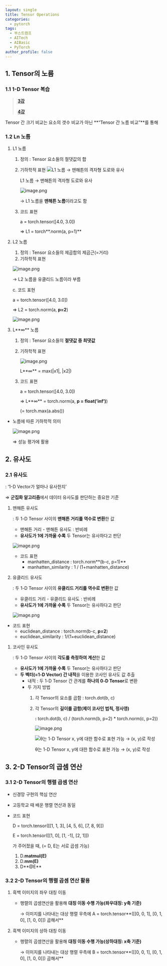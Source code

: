 ```yaml
---
layout: single
title: Tensor Operations
categories:
  - pytorch
tags:
  - 부스트캠프
  - AITech
  - AIBasic
  - PyTorch
author_profile: false
---
```

## 1. Tensor의 노름

### 1.1 1-D Tensor 복습

> [**3강**](2024-08-06-week1_3.md)
> 
> 
> [**4강**](2024-08-06-week1_4.md)
> 

Tensor 간 크기 비교는 요소의 갯수 비교가 아닌 **“Tensor 간 노름 비교”**를 통해

### 1.2 Ln 노름

1. L1 노름
    1. 정의 : Tensor 요소들의 절댓값의 합
    2. 기하학적 표현
        ![L1 노름 → 맨해튼의 격자형 도로와 유사](images/2024-08-07-week1_6/image.png)
        
        L1 노름 → 맨해튼의 격자형 도로와 유사
        
        ![image.png](images/2024-08-07-week1_6/image%201.png)
        
        → L1 노름을 **맨해튼 노름**이라고도 함
        
    3. 코드 표현
        
        a = torch.tensor([4.0, 3.0])
        
        ⇒ L1 = torch**.norm(a, p=1)**
        
    
2. L2 노름
    1. 정의 : Tensor 요소들의 제곱합의 제곱근(=거리)
    2. 기하학적 표현
    
    ![image.png](images/2024-08-07-week1_6/image%202.png)
    
    → L2 노름을 유클리드 노름이라 부름
    
    c. 코드 표현
    
    a = torch.tensor([4.0, 3.0])
    
    ⇒ L2 = torch.norm(a, **p=2**)
    
    ![image.png](images/2024-08-07-week1_6/image%203.png)
    
3. L**∞** 노름
    1. 정의 : Tensor 요소들의 **절댓값 중 최댓값**
    2. 기하학적 표현
        
        
        ![image.png](images/2024-08-07-week1_6/image%204.png)
        
        L**∞** = max(|x1|, |x2|)
        
    3. 코드 표현
        
        a = torch.tensor([4.0, 3.0])
        
        ⇒ L**∞** = torch.norm(a, **p = float(’inf’)**)
        
        (= torch.max(a.abs())
        
- 노름에 따른 기하학적 의미
    
    ![image.png](images/2024-08-07-week1_6/image%205.png)
    
    ⇒ 성능 평가에 활용
    

## 2. 유사도

### 2.1 유사도

: ‘1-D Vector가 얼마나 유사한지’

⇒ **군집화 알고리즘**에서 데이터 유사도를 판단하는 중요한 기준

1. 맨해튼 유사도
    
    : 두 1-D Tensor 사이의 **맨해튼 거리를 역수로 변환**한 값
    
    - 맨해튼 거리 - 맨해튼 유사도 : 반비례
    - **유사도가 1에 가까울 수록** 두 Tensor는 유사하다고 판단
    
    ![image.png](images/2024-08-07-week1_6/image%206.png)
    
    - 코드 표현
        - manhatten_distance : torch.norm**(b-c, p=1)**
        - manhatten_similarity : 1 / (1+manhatten_distance)

1. 유클리드 유사도
    
    : 두 1-D Tensor 사이의 **유클리드 거리를 역수로 변환**한 값
    
    - 유클리드 거리 - 유클리드 유사도 : 반비례
    - **유사도가 1에 가까울 수록** 두 Tensor는 유사하다고 판단
    
    ![image.png](images/2024-08-07-week1_6/image%207.png)
    

- 코드 표현
    - euclidean_distance : torch.norm(b-c, **p=2**)
    - euclidean_similarity : 1/(1+euclidean_distance)

1. 코사인 유사도
    
    : 두 1-D Tensor 사이의 **각도를 측정하여 계산**한 값
    
    - **유사도가 1에 가까울 수록** 두 Tensor는 유사하다고 판단
    - **두 벡터(=1-D Vector) 간 내적**을 이용한 코사인 유사도 값 추출
        - 내적 : 두 1-D Tensor 간 관계를 **하나의 0-D Tensor**로 변환
        - 두 가지 방법
            1. 각 Tensor의 요소를 곱함 : torch.dot(b, c)
            2. 각 Tensor의 **길이를 곱함(제이 코사인 법칙, 정사영)** 
                
                **:** torch.dot(b, c) / (torch.norm(b, p=2) * torch.norm(c, p=2))
                
                ![image.png](images/2024-08-07-week1_6/image%208.png)
                
                ![θ는 1-D Tensor x, y에 대한 함수로 표현 가능 → (x, y)로 작성](images/2024-08-07-week1_6/image%209.png)
                
                θ는 1-D Tensor x, y에 대한 함수로 표현 가능 → (x, y)로 작성
                

## 3. 2-D Tensor의 곱셈 연산

### 3.1 2-D Tensor의 행렬 곱셈 연산

- 신경망 구현의 핵심 연산
- 고등학교 때 배운 행렬 연산과 동일
- 코드 표현
    
     D = torch.tensor([[1, 1, 3], [4, 5, 6], [7, 8, 9]])
    
     E = torch.tensor([[1, 0], [1, -1], [2, 1]])
    
    가 주어졌을 때, (= D, E는 서로 곱셈 가능)
    
    1. D.**matmul(E)**
    2. D.**mm(E)**
    3. D**@E**

### 3.2 2-D Tensor의 행렬 곱셈 연산 활용

1. 흑백 이미지의 좌우 대칭 이동
    - 행렬의 곱셈연산을 활용해 **대칭 이동 수행 가능(좌우대칭: y축 기준)**
        
        → 이미지를 나타내는 대상 행렬 우측에 A = torch.tensor**([[0, 0, 1], [0, 1, 0], [1, 0, 0]]) 곱해서**
        

1. 흑백 이미지의 상하 대칭 이동
    - 행렬의 곱셈연산을 활용해 **대칭 이동 수행 가능(상하대칭: x축 기준)**
        
        → 이미지를 나타내는 대상 행렬 우측에 B = torch.tensor**([[0, 0, 1], [0, 1, 0], [1, 0, 0]]) 곱해서**